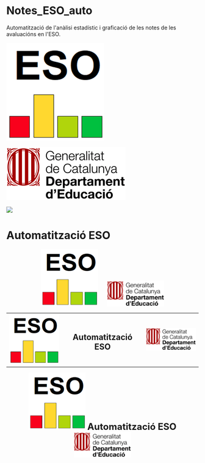 # Notes_ESO_auto
Automatització de l'anàlisi estadístic i graficació de les notes de les avaluacións en l'ESO.

![](https://github.com/josepACTG/Notes_ESO_auto/blob/main/www/Icon.png)

![](https://github.com/josepACTG/Notes_ESO_auto/blob/main/www/departament_educacio.jpg)

![](https://github.com/josepACTG/Notes_ESO_auto/blob/main/www/a1.gif)



# Automatització ESO

<p align="center">
  <img src="https://github.com/josepACTG/Notes_ESO_auto/blob/main/www/Icon.png" alt="Icon" width="150"/>
  &nbsp;&nbsp;&nbsp;&nbsp;
  <img src="https://github.com/josepACTG/Notes_ESO_auto/blob/main/www/departament_educacio.jpg" alt="Departament Educació" width="150"/>
</p>




<table>
  <tr>
    <td align="left"><img src="https://github.com/josepACTG/Notes_ESO_auto/blob/main/www/Icon.png" alt="Icon" width="150"/></td>
    <td align="center"><h2>Automatització ESO</h2></td>
    <td align="right"><img src="https://github.com/josepACTG/Notes_ESO_auto/blob/main/www/departament_educacio.jpg" alt="Departament Educació" width="150"/></td>
  </tr>
</table>



<p align="center">
  <img src="https://github.com/josepACTG/Notes_ESO_auto/blob/main/www/Icon.png" alt="Icon" width="150"/>
  <span style="font-size: 24px; font-weight: bold;">Automatització ESO</span>
  <img src="https://github.com/josepACTG/Notes_ESO_auto/blob/main/www/departament_educacio.jpg" alt="Departament Educació" width="150"/>
</p>
